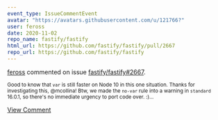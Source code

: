 ```yaml
---
event_type: IssueCommentEvent
avatar: "https://avatars.githubusercontent.com/u/121766?"
user: feross
date: 2020-11-02
repo_name: fastify/fastify
html_url: https://github.com/fastify/fastify/pull/2667
repo_url: https://github.com/fastify/fastify
---
```


<a href='https://github.com/feross' target='_blank'>feross</a> commented on issue <a href='https://github.com/fastify/fastify/pull/2667' target='_blank'>fastify/fastify#2667</a>.

<small>Good to know that `var` is still faster on Node 10 in this one situation. Thanks for investigating this, @mcollina! Btw, we made the `no-var` rule into a warning in `standard` 16.0.1, so there's no immediate urgency to port code over. :)...</small>

<a href='https://github.com/fastify/fastify/pull/2667' target='_blank'>View Comment</a>